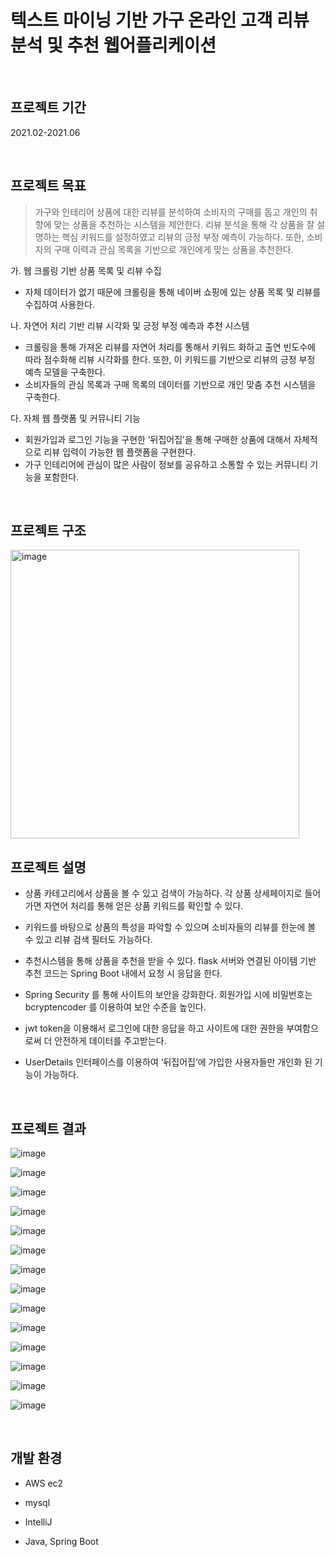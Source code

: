 # 텍스트 마이닝 기반 가구 온라인 고객 리뷰 분석 및 추천 웹어플리케이션
<br>

## 프로젝트 기간
2021.02-2021.06

<br>

## 프로젝트 목표

>가구와 인테리어 상품에 대한 리뷰를 분석하여 소비자의 구매를 돕고 개인의 취향에 맞는 상품을 추천하는 시스템을 제안한다.
>리뷰 분석을 통해 각 상품을 잘 설명하는 핵심 키워드를 설정하였고 리뷰의 긍정 부정 예측이 가능하다. 또한, 소비자의 구매 이력과 관심 목록을 기반으로 개인에게 맞는 상품을 추천한다.

가. 웹 크롤링 기반 상품 목록 및 리뷰 수집
- 자체 데이터가 없기 때문에 크롤링을 통해 네이버 쇼핑에 있는 상품 목록 및 리뷰를 수집하여 사용한다.

나. 자연어 처리 기반 리뷰 시각화 및 긍정 부정 예측과 추천 시스템
- 크롤링을 통해 가져온 리뷰를 자연어 처리를 통해서 키워드 화하고 출연 빈도수에 따라 점수화해 리뷰 시각화를 한다. 또한, 이 키워드를 기반으로 리뷰의 긍정 부정 예측 모델을 구축한다.
- 소비자들의 관심 목록과 구매 목록의 데이터를 기반으로 개인 맞춤 추천 시스템을 구축한다.

다. 자체 웹 플랫폼 및 커뮤니티 기능
- 회원가입과 로그인 기능을 구현한 ‘뒤집어집’을 통해 구매한 상품에 대해서 자체적으로 리뷰 입력이 가능한 웹 플랫폼을 구현한다.
- 가구 인테리어에 관심이 많은 사람이 정보를 공유하고 소통할 수 있는 커뮤니티 기능을 포함한다.

<br>

## 프로젝트 구조

<img width="462" alt="image" src="https://user-images.githubusercontent.com/58569346/168980594-4a7bafe9-85e0-4834-8721-c36672b02b56.png">
<br>

## 프로젝트 설명

* 상품 카테고리에서 상품을 볼 수 있고 검색이 가능하다. 각 상품 상세페이지로 들어가면 자연어 처리를 통해 얻은 상품 키워드를 확인할 수 있다.

* 키워드를 바탕으로 상품의 특성을 파악할 수 있으며 소비자들의 리뷰를 한눈에 볼 수 있고 리뷰 검색 필터도 가능하다.

* 추천시스템을 통해 상품을 추천을 받을 수 있다. flask 서버와 연결된 아이템 기반 추천 코드는 Spring Boot 내에서 요청 시 응답을 한다.

* Spring Security 를 통해 사이트의 보안을 강화한다. 회원가입 시에 비밀번호는 bcryptencoder 를 이용하여 보안 수준을 높인다.

* jwt token을 이용해서 로그인에 대한 응답을 하고 사이트에 대한 권한을 부여함으로써 더 안전하게 데이터를 주고받는다.

* UserDetails 인터페이스를 이용하여 ‘뒤집어집’에 가입한 사용자들만 개인화 된 기능이 가능하다.

<br>

## 프로젝트 결과

![image](https://user-images.githubusercontent.com/58569346/168983877-46dbc729-21f8-4adf-8f5a-bb09e7dc8723.png)

![image](https://user-images.githubusercontent.com/58569346/168983898-c288acba-8db5-439e-9ac1-fa775bedb59f.png)

![image](https://user-images.githubusercontent.com/58569346/168983915-9abc90d2-bbcb-4d8d-bbd3-bc5e71256a61.png)

![image](https://user-images.githubusercontent.com/58569346/168983929-764cb8ba-7656-45fd-881f-d7458f435e3e.png)

![image](https://user-images.githubusercontent.com/58569346/168983941-4d7caa0a-0870-402d-919f-eb56777aa8f1.png)

![image](https://user-images.githubusercontent.com/58569346/168984060-43b27939-c581-423d-9b13-e86b83b5a382.png)

![image](https://user-images.githubusercontent.com/58569346/168984141-3c6e1b75-0baa-47c4-8c4f-c2ebd2015e50.png)

![image](https://user-images.githubusercontent.com/58569346/168984167-c5d18a4e-0ee5-4366-bd4e-2c0ef9ccfa43.png)

![image](https://user-images.githubusercontent.com/58569346/168984197-ac29d637-8f5b-462e-a132-3f4dadb263df.png)

![image](https://user-images.githubusercontent.com/58569346/168984233-047c50eb-4ad1-48bc-a305-209d4266944d.png)

![image](https://user-images.githubusercontent.com/58569346/168984255-8e8b1f37-62b9-40bb-8d35-779d5319d093.png)

![image](https://user-images.githubusercontent.com/58569346/168984269-c6469e4d-02fe-42fe-913e-955ac4dcfb17.png)

![image](https://user-images.githubusercontent.com/58569346/168984461-ec4e8f2d-1661-47a6-a619-feb7bc3a19cb.png)

![image](https://user-images.githubusercontent.com/58569346/168984433-837a0356-3630-44df-af90-b50b5382b40b.png)


<br>

## 개발 환경

* AWS ec2

* mysql

* IntelliJ

* Java, Spring Boot


